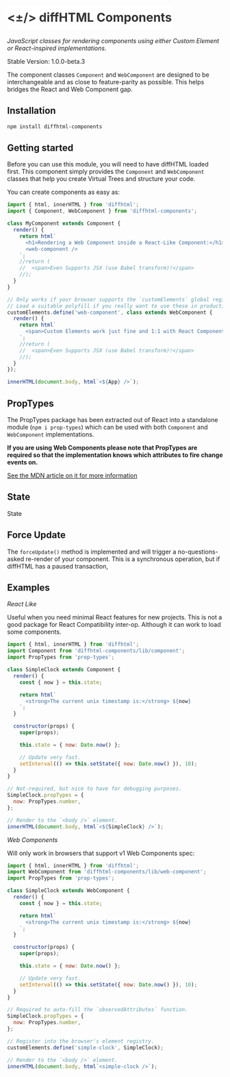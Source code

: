 # <div style="background-color: #FFF; display: inline-block; padding: 10px 0px; color: #333;"><±/> diffHTML Components</div>

*JavaScript classes for rendering components using either Custom Element or
React-inspired implementations.*

Stable Version: 1.0.0-beta.3

The component classes `Component` and `WebComponent` are designed to be
interchangeable and as close to feature-parity as possible. This helps bridges
the React and Web Component gap.

## Installation

``` sh
npm install diffhtml-components
```

## Getting started

Before you can use this module, you will need to have diffHTML loaded first.
This component simply provides the `Component` and `WebComponent` classes that
help you create Virtual Trees and structure your code.

You can create components as easy as:

``` js
import { html, innerHTML } from 'diffhtml';
import { Component, WebComponent } from 'diffhtml-components';

class MyComponent extends Component {
  render() {
    return html`
      <h1>Rendering a Web Component inside a React-Like Component:</h1>
      <web-component />
    `;
    //return (
    //  <span>Even Supports JSX (use Babel transform)!</span>
    //);
  }
}

// Only works if your browser supports the `customElements` global registry.
// Load a suitable polyfill if you really want to use these in production.
customElements.define('web-component', class extends WebComponent {
  render() {
    return html`
      <span>Custom Elements work just fine and 1:1 with React Components</span>
    `;
    //return (
    //  <span>Even Supports JSX (use Babel transform)!</span>
    //);
  }
});

innerHTML(document.body, html`<${App} />`);
```

## PropTypes

The PropTypes package has been extracted out of React into a standalone module
(`npm i prop-types`) which can be used with both `Component` and `WebComponent`
implementations.

**If you are using Web Components please note that PropTypes are required so
that the implementation knows which attributes to fire change events on.**

[See the MDN article on it for more
information](https://developer.mozilla.org/en-US/docs/Web/Web_Components/Custom_Elements#Observed_attributes)

## State

State 

## Force Update

The `forceUpdate()` method is implemented and will trigger a no-questions-asked
re-render of your component. This is a synchronous operation, but if diffHTML
has a paused transaction, 

## Examples

*React Like*

Useful when you need minimal React features for new projects. This is not a
good package for React Compatibility inter-op. Although it can work to load
some components.

``` js
import { html, innerHTML } from 'diffhtml';
import Component from 'diffhtml-components/lib/component';
import PropTypes from 'prop-types';

class SimpleClock extends Component {
  render() {
    const { now } = this.state;

    return html`
      <strong>The current unix timestamp is:</strong> ${now}
    `;
  }

  constructor(props) {
    super(props);

    this.state = { now: Date.now() };

    // Update very fast.
    setInterval(() => this.setState({ now: Date.now() }), 10);
  }
}

// Not-required, but nice to have for debugging purposes.
SimpleClock.propTypes = {
  now: PropTypes.number,
};

// Render to the `<body />` element.
innerHTML(document.body, html`<${SimpleClock} />`);
```


*Web Components*

Will only work in browsers that support v1 Web Components spec:

``` js
import { html, innerHTML } from 'diffhtml';
import WebComponent from 'diffhtml-components/lib/web-component';
import PropTypes from 'prop-types';

class SimpleClock extends WebComponent {
  render() {
    const { now } = this.state;

    return html`
      <strong>The current unix timestamp is:</strong> ${now}
    `;
  }

  constructor(props) {
    super(props);

    this.state = { now: Date.now() };

    // Update very fast.
    setInterval(() => this.setState({ now: Date.now() }), 10);
  }
}

// Required to auto-fill the `observedAttributes` function.
SimpleClock.propTypes = {
  now: PropTypes.number,
};

// Register into the browser's element registry.
customElements.define('simple-clock', SimpleClock);

// Render to the `<body />` element.
innerHTML(document.body, html`<simple-clock />`);
```
